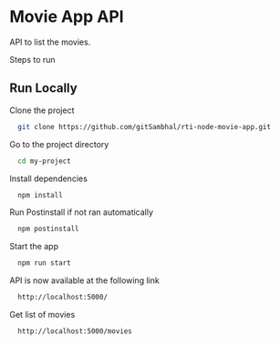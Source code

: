 
# Movie App API

API to list the movies.

Steps to run 


## Run Locally

Clone the project

```bash
  git clone https://github.com/gitSambhal/rti-node-movie-app.git
```

Go to the project directory

```bash
  cd my-project
```

Install dependencies

```bash
  npm install
```

Run Postinstall if not ran automatically

```bash
  npm postinstall
```

Start the app

```bash
  npm run start
```

API is now available at the following link

```bash
  http://localhost:5000/
```

Get list of movies

```bash
  http://localhost:5000/movies
```

